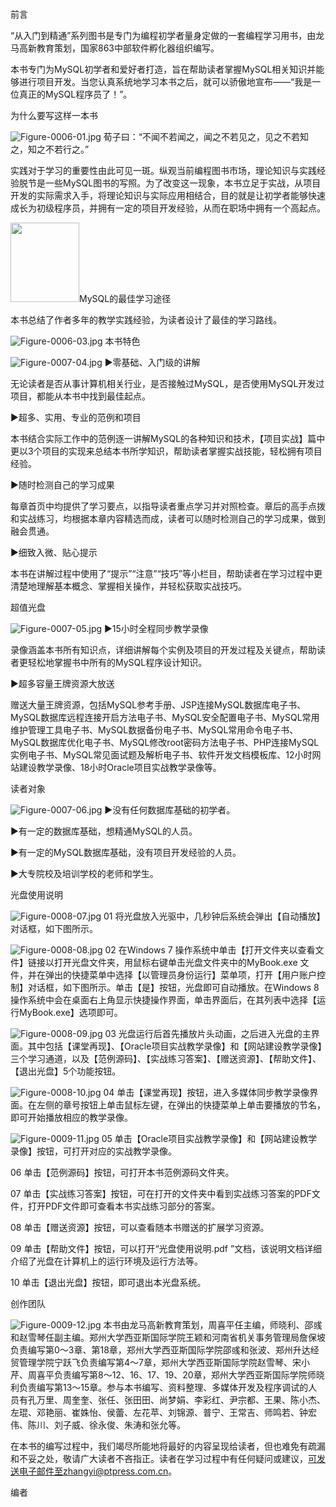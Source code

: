 # 
  前言


“从入门到精通”系列图书是专门为编程初学者量身定做的一套编程学习用书，由龙马高新教育策划，国家863中部软件孵化器组织编写。

本书专门为MySQL初学者和爱好者打造，旨在帮助读者掌握MySQL相关知识并能够进行项目开发。当您认真系统地学习本书之后，就可以骄傲地宣布——“我是一位真正的MySQL程序员了！”。

为什么要写这样一本书

![Figure-0006-01.jpg](./images/Figure-0006-01.jpg)
荀子曰：“不闻不若闻之，闻之不若见之，见之不若知之，知之不若行之。”

实践对于学习的重要性由此可见一斑。纵观当前编程图书市场，理论知识与实践经验脱节是一些MySQL图书的写照。为了改变这一现象，本书立足于实战，从项目开发的实际需求入手，将理论知识与实际应用相结合，目的就是让初学者能够快速成长为初级程序员，并拥有一定的项目开发经验，从而在职场中拥有一个高起点。

<img class="my_markdown" class="h-pic" src="./images/Figure-0006-02.jpg" style="width:110px;  height: 127px; "/>MySQL的最佳学习途径

本书总结了作者多年的教学实践经验，为读者设计了最佳的学习路线。

![Figure-0006-03.jpg](./images/Figure-0006-03.jpg)
本书特色

![Figure-0007-04.jpg](./images/Figure-0007-04.jpg)
▶零基础、入门级的讲解

无论读者是否从事计算机相关行业，是否接触过MySQL，是否使用MySQL开发过项目，都能从本书中找到最佳起点。

▶超多、实用、专业的范例和项目

本书结合实际工作中的范例逐一讲解MySQL的各种知识和技术，【项目实战】篇中更以3个项目的实现来总结本书所学知识，帮助读者掌握实战技能，轻松拥有项目经验。

▶随时检测自己的学习成果

每章首页中均提供了学习要点，以指导读者重点学习并对照检查。章后的高手点拨和实战练习，均根据本章内容精选而成，读者可以随时检测自己的学习成果，做到融会贯通。

▶细致入微、贴心提示

本书在讲解过程中使用了“提示”“注意”“技巧”等小栏目，帮助读者在学习过程中更清楚地理解基本概念、掌握相关操作，并轻松获取实战技巧。

超值光盘

![Figure-0007-05.jpg](./images/Figure-0007-05.jpg)
▶15小时全程同步教学录像

录像涵盖本书所有知识点，详细讲解每个实例及项目的开发过程及关键点，帮助读者更轻松地掌握书中所有的MySQL程序设计知识。

▶超多容量王牌资源大放送

赠送大量王牌资源，包括MySQL参考手册、JSP连接MySQL数据库电子书、MySQL数据库远程连接开启方法电子书、MySQL安全配置电子书、MySQL常用维护管理工具电子书、MySQL数据备份电子书、MySQL常用命令电子书、MySQL数据库优化电子书、MySQL修改root密码方法电子书、PHP连接MySQL实例电子书、MySQL常见面试题及解析电子书、软件开发文档模板库、12小时网站建设教学录像、18小时Oracle项目实战教学录像等。

读者对象

![Figure-0007-06.jpg](./images/Figure-0007-06.jpg)
▶没有任何数据库基础的初学者。

▶有一定的数据库基础，想精通MySQL的人员。

▶有一定的MySQL数据库基础，没有项目开发经验的人员。

▶大专院校及培训学校的老师和学生。

光盘使用说明

![Figure-0008-07.jpg](./images/Figure-0008-07.jpg)
01 将光盘放入光驱中，几秒钟后系统会弹出【自动播放】对话框，如下图所示。

![Figure-0008-08.jpg](./images/Figure-0008-08.jpg)
02 在Windows 7 操作系统中单击【打开文件夹以查看文件】链接以打开光盘文件夹，用鼠标右键单击光盘文件夹中的MyBook.exe 文件，并在弹出的快捷菜单中选择【以管理员身份运行】菜单项，打开【用户账户控制】对话框，如下图所示。单击【是】按钮，光盘即可自动播放。在Windows 8 操作系统中会在桌面右上角显示快捷操作界面，单击界面后，在其列表中选择【运行MyBook.exe】选项即可。

![Figure-0008-09.jpg](./images/Figure-0008-09.jpg)
03 光盘运行后首先播放片头动画，之后进入光盘的主界面。其中包括【课堂再现】、【Oracle项目实战教学录像】和【网站建设教学录像】三个学习通道，以及【范例源码】、【实战练习答案】、【赠送资源】、【帮助文件】、【退出光盘】5个功能按钮。

![Figure-0008-10.jpg](./images/Figure-0008-10.jpg)
04 单击【课堂再现】按钮，进入多媒体同步教学录像界面。在左侧的章号按钮上单击鼠标左键，在弹出的快捷菜单上单击要播放的节名，即可开始播放相应的教学录像。

![Figure-0009-11.jpg](./images/Figure-0009-11.jpg)
05 单击【Oracle项目实战教学录像】和【网站建设教学录像】按钮，可打开对应的实战教学录像。

06 单击【范例源码】按钮，可打开本书范例源码文件夹。

07 单击【实战练习答案】按钮，可在打开的文件夹中看到实战练习答案的PDF文件，打开PDF文件即可查看本书实战练习部分的答案。

08 单击【赠送资源】按钮，可以查看随本书赠送的扩展学习资源。

09 单击【帮助文件】按钮，可以打开“光盘使用说明.pdf ”文档，该说明文档详细介绍了光盘在计算机上的运行环境及运行方法等。

10 单击【退出光盘】按钮，即可退出本光盘系统。

创作团队

![Figure-0009-12.jpg](./images/Figure-0009-12.jpg)
本书由龙马高新教育策划，周喜平任主编，师晓利、邵彧和赵雪琴任副主编。郑州大学西亚斯国际学院王颖和河南省机关事务管理局詹保坡负责编写第0～3章、第18章，郑州大学西亚斯国际学院邵彧和张波、郑州升达经贸管理学院宁跃飞负责编写第4～7章，郑州大学西亚斯国际学院赵雪琴、宋小芹、周喜平负责编写第8～12、16、17、19、20章，郑州大学西亚斯国际学院师晓利负责编写第13～15章。参与本书编写、资料整理、多媒体开发及程序调试的人员有孔万里、周奎奎、张任、张田田、尚梦娟、李彩红、尹宗都、王果、陈小杰、左琨、邓艳丽、崔姝怡、侯蕾、左花苹、刘锦源、普宁、王常吉、师鸣若、钟宏伟、陈川、刘子威、徐永俊、朱涛和张允等。

在本书的编写过程中，我们竭尽所能地将最好的内容呈现给读者，但也难免有疏漏和不妥之处，敬请广大读者不吝指正。读者在学习过程中有任何疑问或建议，可发送电子邮件至zhangyi@ptpress.com.cn。

编者

